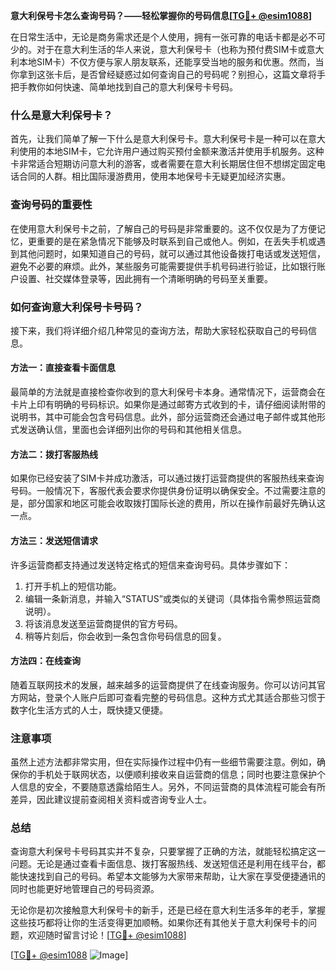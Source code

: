 **意大利保号卡怎么查询号码？——轻松掌握你的号码信息[[TG💪+ @esim1088](https://t.me/s/esim1088)]**

在日常生活中，无论是商务需求还是个人使用，拥有一张可靠的电话卡都是必不可少的。对于在意大利生活的华人来说，意大利保号卡（也称为预付费SIM卡或意大利本地SIM卡）不仅方便与家人朋友联系，还能享受当地的服务和优惠。然而，当你拿到这张卡后，是否曾经疑惑过如何查询自己的号码呢？别担心，这篇文章将手把手教你如何快速、简单地找到自己的意大利保号卡号码。

### 什么是意大利保号卡？

首先，让我们简单了解一下什么是意大利保号卡。意大利保号卡是一种可以在意大利使用的本地SIM卡，它允许用户通过购买预付金额来激活并使用手机服务。这种卡非常适合短期访问意大利的游客，或者需要在意大利长期居住但不想绑定固定电话合同的人群。相比国际漫游费用，使用本地保号卡无疑更加经济实惠。

### 查询号码的重要性

在使用意大利保号卡之前，了解自己的号码是非常重要的。这不仅仅是为了方便记忆，更重要的是在紧急情况下能够及时联系到自己或他人。例如，在丢失手机或遇到其他问题时，如果知道自己的号码，就可以通过其他设备拨打电话或发送短信，避免不必要的麻烦。此外，某些服务可能需要提供手机号码进行验证，比如银行账户设置、社交媒体登录等，因此拥有一个清晰明确的号码至关重要。

### 如何查询意大利保号卡号码？

接下来，我们将详细介绍几种常见的查询方法，帮助大家轻松获取自己的号码信息。

#### 方法一：直接查看卡面信息

最简单的方法就是直接检查你收到的意大利保号卡本身。通常情况下，运营商会在卡片上印有明确的号码标识。如果你是通过邮寄方式收到的卡，请仔细阅读附带的说明书，其中可能会包含号码信息。此外，部分运营商还会通过电子邮件或其他形式发送确认信，里面也会详细列出你的号码和其他相关信息。

#### 方法二：拨打客服热线

如果你已经安装了SIM卡并成功激活，可以通过拨打运营商提供的客服热线来查询号码。一般情况下，客服代表会要求你提供身份证明以确保安全。不过需要注意的是，部分国家和地区可能会收取拨打国际长途的费用，所以在操作前最好先确认这一点。

#### 方法三：发送短信请求

许多运营商都支持通过发送特定格式的短信来查询号码。具体步骤如下：
1. 打开手机上的短信功能。
2. 编辑一条新消息，并输入“STATUS”或类似的关键词（具体指令需参照运营商说明）。
3. 将该消息发送至运营商提供的官方号码。
4. 稍等片刻后，你会收到一条包含你号码信息的回复。

#### 方法四：在线查询

随着互联网技术的发展，越来越多的运营商提供了在线查询服务。你可以访问其官方网站，登录个人账户后即可查看完整的号码信息。这种方式尤其适合那些习惯于数字化生活方式的人士，既快捷又便捷。

### 注意事项

虽然上述方法都非常实用，但在实际操作过程中仍有一些细节需要注意。例如，确保你的手机处于联网状态，以便顺利接收来自运营商的信息；同时也要注意保护个人信息的安全，不要随意透露给陌生人。另外，不同运营商的具体流程可能会有所差异，因此建议提前查阅相关资料或咨询专业人士。

### 总结

查询意大利保号卡号码其实并不复杂，只要掌握了正确的方法，就能轻松搞定这一问题。无论是通过查看卡面信息、拨打客服热线、发送短信还是利用在线平台，都能快速找到自己的号码。希望本文能够为大家带来帮助，让大家在享受便捷通讯的同时也能更好地管理自己的号码资源。

无论你是初次接触意大利保号卡的新手，还是已经在意大利生活多年的老手，掌握这些技巧都将让你的生活变得更加顺畅。如果你还有其他关于意大利保号卡的问题，欢迎随时留言讨论！[[TG💪+ @esim1088](https://t.me/s/esim1088)]

[[TG💪+ @esim1088](https://t.me/s/esim1088) ![Image](https://i.postimg.cc/4NQfJmqS/Snipaste-2025-05-13-00-14-12.png)]